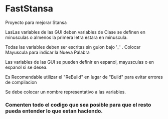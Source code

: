 # FastStansa
Proyecto para mejorar Stansa

<p>LasLas variables de las GUI deben variables de Clase se definen en minusculas o almenos la primera letra estara en minuscula.</p>
<p>Todas las variables deben ser escritas sin guion bajo '_' . Colocar Mayuscula para indicar la Nueva Palabra</p>
<p>Las variables de las GUI se pueden definir en espanol, mayusculas o en espanol si se desea. </p>
<p>Es Recomendable utilizar el "ReBuild" en lugar de "Build" para evitar errores de compilacion</p>
<p>Se debe colocar un nombre representativo a las variables.</p>
<h3>Comenten todo el codigo que sea posible para que el resto pueda entender lo que estan haciendo.</h3>

